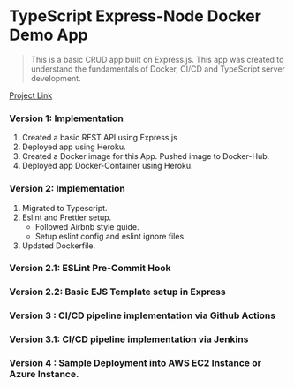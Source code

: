 # TypeScript Express-Node Docker Demo App

> This is a basic CRUD app built on Express.js. This app was created to understand the fundamentals of Docker, CI/CD and TypeScript server development.

[Project Link](https://github.com/MyCloudle/DevOps-Days/tree/main/Project%20Ideas/Docker-Node-Demo)

### Version 1: Implementation

1. Created a basic REST API using Express.js
2. Deployed app using Heroku.
3. Created a Docker image for this App. Pushed image to Docker-Hub.
4. Deployed app Docker-Container using Heroku.

### Version 2: Implementation

1. Migrated to Typescript.
2. Eslint and Prettier setup. 
    - Followed Airbnb style guide.
    - Setup eslint config and eslint ignore files.
3. Updated Dockerfile.

### Version 2.1: ESLint Pre-Commit Hook

### Version 2.2: Basic EJS Template setup in Express

### Version 3 : CI/CD pipeline implementation via Github Actions

### Version 3.1: CI/CD pipeline implementation via Jenkins

### Version 4 : Sample Deployment into AWS EC2 Instance or Azure Instance.
